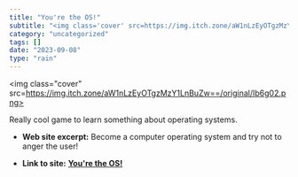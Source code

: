 ```yaml
---
title: "You're the OS!"
subtitle: "<img class='cover' src=https://img.itch.zone/aW1nLzEyOTgzMzY1LnBuZw==/original/Ib6g02.png>"
category: "uncategorized"
tags: []
date: "2023-09-08"
type: "rain"
---
```

<img class="cover" src=https://img.itch.zone/aW1nLzEyOTgzMzY1LnBuZw==/original/Ib6g02.png>

Really cool game to learn something about operating systems.

* **Web site excerpt:** Become a computer operating system and try not to anger the user!

* **Link to site:** **[You're the OS!](https://drfreckles42.itch.io/youre-the-os?utm_source=changelog-news)**